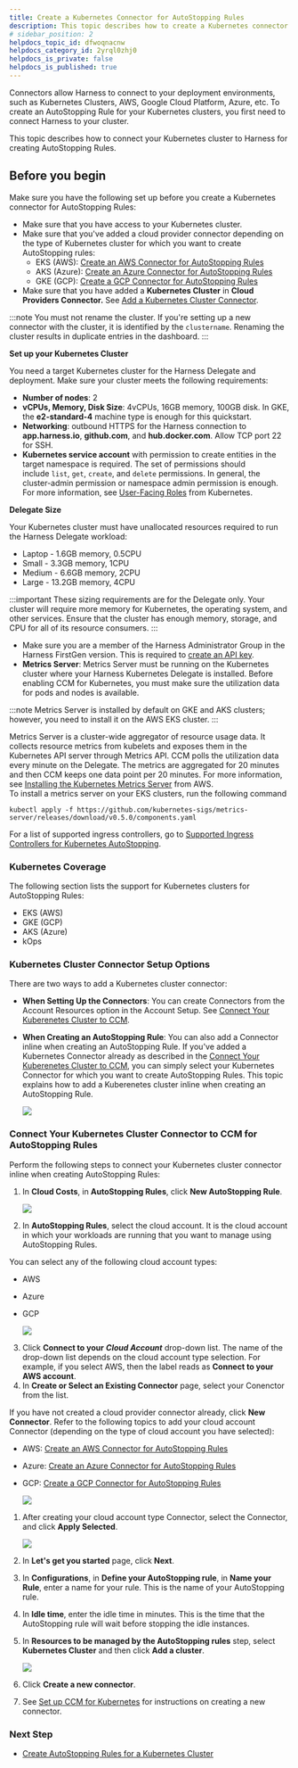 ```yaml
---
title: Create a Kubernetes Connector for AutoStopping Rules
description: This topic describes how to create a Kubernetes connector for AutoStopping Rules.
# sidebar_position: 2
helpdocs_topic_id: dfwoqnacnw
helpdocs_category_id: 2yrql0zhj0
helpdocs_is_private: false
helpdocs_is_published: true
---
```


Connectors allow Harness to connect to your deployment environments, such as Kubernetes Clusters, AWS, Google Cloud Platform, Azure, etc. To create an AutoStopping Rule for your Kubernetes clusters, you first need to connect Harness to your cluster.

This topic describes how to connect your Kubernetes cluster to Harness for creating AutoStopping Rules.

## Before you begin

Make sure you have the following set up before you create a Kubernetes connector for AutoStopping Rules:

* Make sure that you have access to your Kubernetes cluster.
* Make sure that you've added a cloud provider connector depending on the type of Kubernetes cluster for which you want to create AutoStopping rules:
	+ EKS (AWS): [Create an AWS Connector for AutoStopping Rules](../1-add-connectors/connect-to-an-aws-connector.md)
	+ AKS (Azure): [Create an Azure Connector for AutoStopping Rules](../1-add-connectors/add-azure-connector.md)
	+ GKE (GCP): [Create a GCP Connector for AutoStopping Rules](../1-add-connectors/create-a-gcp-connector-for-auto-stopping-rules.md)
* Make sure that you have added a **Kubernetes Cluster** in **Cloud Providers Connector.** See [Add a Kubernetes Cluster Connector](../../../../platform/7_Connectors/add-a-kubernetes-cluster-connector.md).


:::note
You must not rename the cluster. If you're setting up a new connector with the cluster, it is identified by the `clustername`. Renaming the cluster results in duplicate entries in the dashboard. 
:::
 
**​Set up your Kubernetes Cluster**

You need a target Kubernetes cluster for the Harness Delegate and deployment. Make sure your cluster meets the following requirements:
  * **Number of nodes**: 2
  * **vCPUs, Memory, Disk Size**: 4vCPUs, 16GB memory, 100GB disk. In GKE, the **e2-standard-4** machine type is enough for this quickstart.
  * **Networking**: outbound HTTPS for the Harness connection to **app.harness.io**, **github.com**, and **hub.docker.com**. Allow TCP port 22 for SSH.
  * **Kubernetes service account** with permission to create entities in the target namespace is required. The set of permissions should include `list`, `get`, `create`, and `delete` permissions. In general, the cluster-admin permission or namespace admin permission is enough.  
	For more information, see [User-Facing Roles](https://kubernetes.io/docs/reference/access-authn-authz/rbac/#user-facing-roles) from Kubernetes.
  
**Delegate Size**

  Your Kubernetes cluster must have unallocated resources required to run the Harness Delegate workload:

  - Laptop - 1.6GB memory, 0.5CPU
  - Small - 3.3GB memory, 1CPU
  - Medium - 6.6GB memory, 2CPU
  - Large - 13.2GB memory, 4CPU

:::important
These sizing requirements are for the Delegate only. Your cluster will require more memory for Kubernetes, the operating system, and other services. Ensure that the cluster has enough memory, storage, and CPU for all of its resource consumers.
:::
* Make sure you are a member of the Harness Administrator Group in the Harness FirstGen version. This is required to [create an API key](https://developer.harness.io/docs/platform/role-based-access-control/add-and-manage-api-keys/).
* **Metrics Server**: Metrics Server must be running on the Kubernetes cluster where your Harness Kubernetes Delegate is installed. Before enabling CCM for Kubernetes, you must make sure the utilization data for pods and nodes is available.
  
  
:::note
Metrics Server is installed by default on GKE and AKS clusters; however, you need to install it on the AWS EKS cluster.
:::
 
  
  Metrics Server is a cluster-wide aggregator of resource usage data. It collects resource metrics from kubelets and exposes them in the Kubernetes API server through Metrics API. CCM polls the utilization data every minute on the Delegate. The metrics are aggregated for 20 minutes and then CCM keeps one data point per 20 minutes. For more information, see [Installing the Kubernetes Metrics Server](https://docs.aws.amazon.com/eks/latest/userguide/metrics-server.html) from AWS.  
To install a metrics server on your EKS clusters, run the following command
```
kubectl apply -f https://github.com/kubernetes-sigs/metrics-server/releases/download/v0.5.0/components.yaml
```

For a list of supported ingress controllers, go to [Supported Ingress Controllers for Kubernetes AutoStopping](../../../../getting-started/supported-platforms-and-technologies.md#cloud-cost-management).

### Kubernetes Coverage

The following section lists the support for Kubernetes clusters for AutoStopping Rules:

* EKS (AWS)
* GKE (GCP)
* AKS (Azure)
* kOps

### Kubernetes Cluster Connector Setup Options

There are two ways to add a Kubernetes cluster connector:

* **When Setting Up the Connectors**: You can create Connectors from the Account Resources option in the Account Setup. See [Connect Your Kuberenetes Cluster to CCM](../../../2-getting-started-ccm/4-set-up-cloud-cost-management/set-up-cost-visibility-for-kubernetes.md).
* **When Creating an AutoStopping Rule**: You can also add a Connector inline when creating an AutoStopping Rule. If you've added a Kubernetes Connector already as described in the [Connect Your Kuberenetes Cluster to CCM](../../../2-getting-started-ccm/4-set-up-cloud-cost-management/set-up-cost-visibility-for-kubernetes.md), you can simply select your Kubernetes Connector for which you want to create AutoStopping Rules. This topic explains how to add a Kuberenetes cluster inline when creating an AutoStopping Rule.
  
    ![](./static/k8s-connector-autostopping-08.png)

### Connect Your Kubernetes Cluster Connector to CCM for AutoStopping Rules

Perform the following steps to connect your Kubernetes cluster connector inline when creating AutoStopping Rules:

1. In **Cloud Costs**, in **AutoStopping Rules**, click **New AutoStopping Rule**.
   
     ![](./static/k8s-connector-autostopping-09.png)
2. In **AutoStopping Rules**, select the cloud account. It is the cloud account in which your workloads are running that you want to manage using AutoStopping Rules.  
  
You can select any of the following cloud account types:  
- AWS  
- Azure  
- GCP
  
    ![](./static/k8s-connector-autostopping-10.png)

3. Click **Connect to your** ***Cloud Account*** drop-down list. The name of the drop-down list depends on the cloud account type selection. For example, if you select AWS, then the label reads as **Connect to your AWS account**.
4. In **Create or Select an Existing Connector** page, select your Conenctor from the list.  
  
If you have not created a cloud provider connector already, click **New Connector**. Refer to the following topics to add your cloud account Connector (depending on the type of cloud account you have selected):  

* AWS: [Create an AWS Connector for AutoStopping Rules](../1-add-connectors/connect-to-an-aws-connector.md)
* Azure: [Create an Azure Connector for AutoStopping Rules](../1-add-connectors/add-azure-connector.md)
* GCP: [Create a GCP Connector for AutoStopping Rules](../4-create-auto-stopping-rules/create-auto-stopping-rules-for-gcp.md)
  
    ![](./static/k8s-connector-autostopping-11.png)
1. After creating your cloud account type Connector, select the Connector, and click **Apply Selected**.
   
     ![](./static/k8s-connector-autostopping-12.png)
2. In **Let's get you started** page, click **Next**.
3. In **Configurations**, in **Define your AutoStopping rule**, in **Name your Rule**, enter a name for your rule. This is the name of your AutoStopping rule.
4. In **Idle time**, enter the idle time in minutes. This is the time that the AutoStopping rule will wait before stopping the idle instances.
5.  In **Resources to be managed by the AutoStopping rules** step, select **Kubernetes Cluster** and then click **Add a cluster**.
    
	  ![](./static/k8s-connector-autostopping-13.png)
10. Click **Create a new connector**.
11. See [Set up CCM for Kubernetes](../../../2-getting-started-ccm/4-set-up-cloud-cost-management/set-up-cost-visibility-for-kubernetes.md) for instructions on creating a new connector.

### Next Step

* [Create AutoStopping Rules for a Kubernetes Cluster](../4-create-auto-stopping-rules/create-autostopping-rules-for-kubernetes.md)

